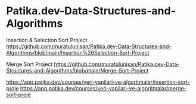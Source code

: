 # Patika.dev-Data-Structures-and-Algorithms

Insertion & Selection Sort Project
https://github.com/muratulunisan/Patika.dev-Data-Structures-and-Algorithms/blob/main/Insertion%26Selection-Sort-Project

Merge Sort Project
https://github.com/muratulunisan/Patika.dev-Data-Structures-and-Algorithms/blob/main/Merge-Sort-Project


https://app.patika.dev/courses/veri-yapilari-ve-algoritmalar/insertion-sort-proje
https://app.patika.dev/courses/veri-yapilari-ve-algoritmalar/merge-sort-proje
